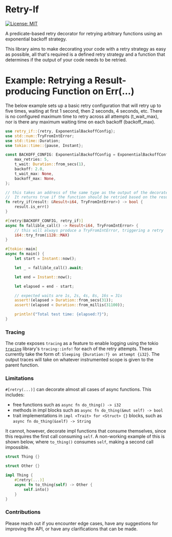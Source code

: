 # Retry-If

[![License: MIT](https://img.shields.io/badge/License-MIT-yellow.svg)](https://opensource.org/licenses/MIT)

A predicate-based retry decorator for retrying arbitrary functions using an exponential backoff strategy.

This library aims to make decorating your code with a retry strategy as easy as possible, all that's required is a
defined retry strategy and a function that determines if the output of your code needs to be retried.

# Example: Retrying a Result-producing Function on Err(...)

The below example sets up a basic retry configuration that will retry up to five times, waiting at first 1 second, then
2 seconds, 4 seconds, etc. There is no configured maximum time to retry across all attempts (t_wait_max), nor is there
any maximum waiting time on each backoff (backoff_max).

```rust
use retry_if::{retry, ExponentialBackoffConfig};
use std::num::TryFromIntError;
use std::time::Duration;
use tokio::time::{pause, Instant};

const BACKOFF_CONFIG: ExponentialBackoffConfig = ExponentialBackoffConfig {
    max_retries: 5,
    t_wait: Duration::from_secs(1),
    backoff: 2.0,
    t_wait_max: None,
    backoff_max: None,
};

// this takes an address of the same type as the output of the decorated function.
//  It returns true if the function should be retried based on the result
fn retry_if(result: &Result<i64, TryFromIntError>) -> bool {
    result.is_err()
}

#[retry(BACKOFF_CONFIG, retry_if)]
async fn fallible_call() -> Result<i64, TryFromIntError> {
    // this will always produce a TryFromIntError, triggering a retry
    i64::try_from(i128::MAX)
}

#[tokio::main]
async fn main() {
    let start = Instant::now();

    let _ = fallible_call().await;

    let end = Instant::now();

    let elapsed = end - start;

    // expected waits are 1s, 2s, 4s, 8s, 16s = 31s
    assert!(elapsed > Duration::from_secs(31));
    assert!(elapsed < Duration::from_millis(31100));

    println!("Total test time: {elapsed:?}");
}
```

### Tracing

The crate exposes `tracing` as a feature to enable logging using the tokio [`tracing`] library's `tracing::info!` for
each of the retry attempts. These currently take the form of: `Sleeping {Duration:?} on attempt {i32}`. The output
traces will take on whatever instrumented scope is given to the parent function.

[`tracing`]: https://crates.io/crates/tracing

### Limitations

`#[retry(...)]` can decorate almost all cases of async functions. This includes:

- free functions such as `async fn do_thing() -> i32`
- methods in impl blocks such as `async fn do_thing(&mut self) -> bool`
- trait implementations in `impl <Trait> for <Struct> {}` blocks, such as `async fn do_thing(&self) -> String`

It cannot, however, decorate impl functions that consume themselves, since this requires the first call
consuming `self`.
A non-working example of this is shown below, where `to_thing()` consumes `self`, making a second call impossible.

```rust
struct Thing {}

struct Other {}

impl Thing {
    #[retry(...)]
    async fn to_thing(self) -> Other {
        self.into()
    }
}
```

### Contributions

Please reach out if you encounter edge cases, have any suggestions for improving the API, or have any clarifications
that can be made.